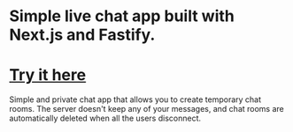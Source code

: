 # Simple live chat app built with Next.js and Fastify.

# [Try it here ](http://localhost:3000/room/b8c7c7c9-28c1-4c47-8264-7878377404a3)

Simple and private chat app that allows you to create temporary chat rooms. The server doesn't keep any of your messages, and chat rooms are automatically deleted when all the users disconnect.
